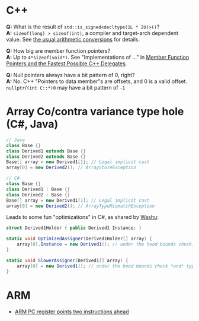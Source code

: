 # C++

**Q:** What is the result of `std::is_signed<decltype(1L * 2U)>()`?<br>
**A:** `sizeof(long) > sizeof(int)`, a compiler and target-arch dependent value.  See [the usual arithmetic conversions](sual_arithmetic_conversions) for details.
<!--
    https://en.cppreference.com/w/c/language/conversion#Usual_arithmetic_conversions
    https://en.cppreference.com/w/c/language/conversion#Integer_promotions
-->

**Q:** How big are member function pointers?<br>
**A:** Up to `4*sizeof(void*)`.  See "Implementations of ..." in [Member Function Pointers and the Fastest Possible C++ Delegates](https://www.codeproject.com/Articles/7150/Member-Function-Pointers-and-the-Fastest-Possible).

**Q:** Null pointers always have a bit pattern of 0, right?<br>
**A:** No.  C++ "Pointers to data member"s are offsets, and 0 is a valid offset.  `nullptr`/`(int C::*)0` may have a bit pattern of `-1`

# Array Co/contra variance type hole (C#, Java)

```java
// Java
class Base {}
class Derived1 extends Base {}
class Derived2 extends Base {}
Base[] array = new Derived1[1]; // Legal implicit cast
array[0] = new Derived2(); // ArrayStoreException 
```

```csharp
// C#
class Base {}
class Derived1 : Base {}
class Derived2 : Base {}
Base[] array = new Derived1[1]; // Legal implicit cast
array[0] = new Derived2(); // ArrayTypeMismatchException
```

Leads to some fun "optimizations" in C#, as shared by [Washu](https://discord.com/channels/186813135263367169/186813135263367169/912149381069824000):
```csharp
struct Derived1Holder { public Derived1 Instance; }

static void OptimizedAssigner(Derived1Holder[] array) {
    array[0].Instance = new Derived1(); // under the hood bounds check, but no under the hood type-check
}

static void SlowerAssigner(Derived1[] array) {
    array[0] = new Derived1(); // under the hood bounds check *and* type check
}
```

# ARM

* [ARM PC register points two instructions ahead](https://stackoverflow.com/questions/24091566/why-does-the-arm-pc-register-point-to-the-instruction-after-the-next-one-to-be-e/24092329#24092329)
